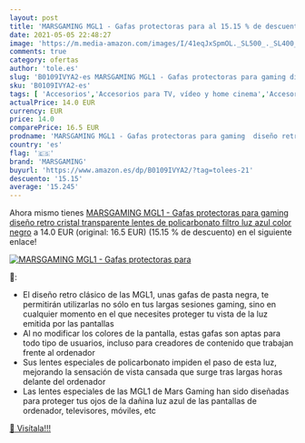 ```yaml
---
layout: post
title: 'MARSGAMING MGL1 - Gafas protectoras para al 15.15 % de descuento'
date: 2021-05-05 22:48:27
image: 'https://m.media-amazon.com/images/I/41eqJxSpmOL._SL500_._SL400_.jpg'
comments: true
category: ofertas
author: 'tole.es'
slug: 'B0109IVYA2-es MARSGAMING MGL1 - Gafas protectoras para gaming diseño...'
sku: 'B0109IVYA2-es'
tags: [ 'Accesorios','Accesorios para TV, vídeo y home cinema','Accesorios para monitores','Electrónica','Informática','TV, vídeo y home cinema','gafas','marsgaming', ]
actualPrice: 14.0 EUR
currency: EUR
price: 14.0
comparePrice: 16.5 EUR
prodname: 'MARSGAMING MGL1 - Gafas protectoras para gaming  diseño retro  cristal transparente  lentes de policarbonato  filtro luz azul  color negro'
country: 'es'
flag: '🇪🇸'
brand: 'MARSGAMING'
buyurl: 'https://www.amazon.es/dp/B0109IVYA2/?tag=tolees-21'
descuento: '15.15'
average: '15.245'
---
```


Ahora mismo tienes [MARSGAMING MGL1 - Gafas protectoras para gaming  diseño retro  cristal transparente  lentes de policarbonato  filtro luz azul  color negro](https://www.amazon.es/dp/B0109IVYA2/?tag=tolees-21) a 14.0 EUR (original: 16.5 EUR) (15.15 %  de descuento) en el siguiente enlace!

[![MARSGAMING MGL1 - Gafas protectoras para](https://m.media-amazon.com/images/I/41eqJxSpmOL._SL500_._SL400_.jpg)](https://www.amazon.es/dp/B0109IVYA2/?tag=tolees-21)

🔎:

- El diseño retro clásico de las MGL1, unas gafas de pasta negra, te permitirán utilizarlas no sólo en tus largas sesiones gaming, sino en cualquier momento en el que necesites proteger tu vista de la luz emitida por las pantallas
- Al no modificar los colores de la pantalla, estas gafas son aptas para todo tipo de usuarios, incluso para creadores de contenido que trabajan frente al ordenador
- Sus lentes especiales de policarbonato impiden el paso de esta luz, mejorando la sensación de vista cansada que surge tras largas horas delante del ordenador
- Las lentes especiales de las MGL1 de Mars Gaming han sido diseñadas para proteger tus ojos de la dañina luz azul de las pantallas de ordenador, televisores, móviles, etc

[🛒 Visítala!!!](https://www.amazon.es/dp/B0109IVYA2/?tag=tolees-21)
